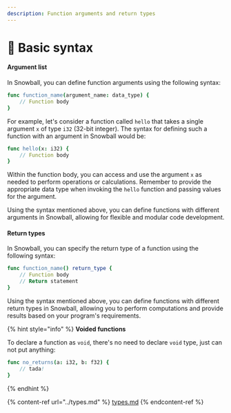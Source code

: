 ```yaml
---
description: Function arguments and return types
---
```


# 🐣 Basic syntax

#### Argument list

In Snowball, you can define function arguments using the following syntax:

```nim
func function_name(argument_name: data_type) {
    // Function body
}
```

For example, let's consider a function called `hello` that takes a single argument `x` of type `i32` (32-bit integer). The syntax for defining such a function with an argument in Snowball would be:

```nim
func hello(x: i32) {
    // Function body
}
```

Within the function body, you can access and use the argument `x` as needed to perform operations or calculations. Remember to provide the appropriate data type when invoking the `hello` function and passing values for the argument.

Using the syntax mentioned above, you can define functions with different arguments in Snowball, allowing for flexible and modular code development.

#### Return types

In Snowball, you can specify the return type of a function using the following syntax:

```nim
func function_name() return_type {
    // Function body
    // Return statement
}
```

Using the syntax mentioned above, you can define functions with different return types in Snowball, allowing you to perform computations and provide results based on your program's requirements.

{% hint style="info" %}
**Voided functions**

To declare a function as `void`, there's no need to declare `void` type, just can not put anything:

```nim
func no_returns(a: i32, b: f32) {
    // tada!
}
```
{% endhint %}

{% content-ref url="../types.md" %}
[types.md](../types.md)
{% endcontent-ref %}
